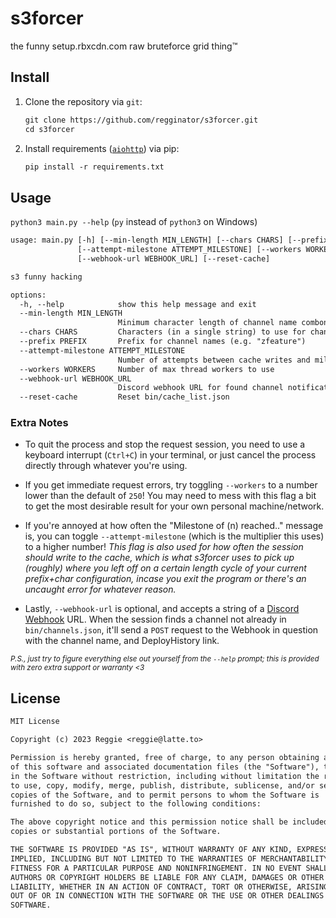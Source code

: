 # s3forcer

the funny setup.rbxcdn.com raw bruteforce grid thing:tm:

## Install

1. Clone the repository via `git`:

    ```txt
    git clone https://github.com/regginator/s3forcer.git
    cd s3forcer
    ```

2. Install requirements ([`aiohttp`](https://pypi.org/project/aiohttp/)) via pip:

    ```txt
    pip install -r requirements.txt
    ```

## Usage

`python3 main.py --help` (`py` instead of `python3` on Windows)

```txt
usage: main.py [-h] [--min-length MIN_LENGTH] [--chars CHARS] [--prefix PREFIX]
               [--attempt-milestone ATTEMPT_MILESTONE] [--workers WORKERS]
               [--webhook-url WEBHOOK_URL] [--reset-cache]

s3 funny hacking

options:
  -h, --help            show this help message and exit
  --min-length MIN_LENGTH
                        Minimum character length of channel name combonations to bruteforce
  --chars CHARS         Characters (in a single string) to use for channel name combonations
  --prefix PREFIX       Prefix for channel names (e.g. "zfeature")
  --attempt-milestone ATTEMPT_MILESTONE
                        Number of attempts between cache writes and milestone prints
  --workers WORKERS     Number of max thread workers to use
  --webhook-url WEBHOOK_URL
                        Discord webhook URL for found channel notifications
  --reset-cache         Reset bin/cache_list.json
```

### Extra Notes

* To quit the process and stop the request session, you need to use a keyboard interrupt (`Ctrl+C`) in your terminal, or just cancel the process directly through whatever you're using.

* If you get immediate request errors, try toggling `--workers` to a number lower than the default of `250`! You may need to mess with this flag a bit to get the most desirable result for your own personal machine/network.

* If you're annoyed at how often the "Milestone of (n) reached.." message is, you can toggle `--attempt-milestone` (which is the multiplier this uses) to a higher number! *This flag is also used for how often the session should write to the cache, which is what s3forcer uses to pick up (roughly) where you left off on a certain length cycle of your current prefix+char configuration, incase you exit the program or there's an uncaught error for whatever reason.*

* Lastly, `--webhook-url` is optional, and accepts a string of a [Discord Webhook](https://support.discord.com/hc/en-us/articles/228383668-Intro-to-Webhooks) URL. When the session finds a channel not already in `bin/channels.json`, it'll send a `POST` request to the Webhook in question with the channel name, and DeployHistory link.

<sup>

*P.S., just try to figure everything else out yourself from the `--help` prompt; this is provided with zero extra support or warranty <3*

</sup>

## License

```txt
MIT License

Copyright (c) 2023 Reggie <reggie@latte.to>

Permission is hereby granted, free of charge, to any person obtaining a copy
of this software and associated documentation files (the "Software"), to deal
in the Software without restriction, including without limitation the rights
to use, copy, modify, merge, publish, distribute, sublicense, and/or sell
copies of the Software, and to permit persons to whom the Software is
furnished to do so, subject to the following conditions:

The above copyright notice and this permission notice shall be included in all
copies or substantial portions of the Software.

THE SOFTWARE IS PROVIDED "AS IS", WITHOUT WARRANTY OF ANY KIND, EXPRESS OR
IMPLIED, INCLUDING BUT NOT LIMITED TO THE WARRANTIES OF MERCHANTABILITY,
FITNESS FOR A PARTICULAR PURPOSE AND NONINFRINGEMENT. IN NO EVENT SHALL THE
AUTHORS OR COPYRIGHT HOLDERS BE LIABLE FOR ANY CLAIM, DAMAGES OR OTHER
LIABILITY, WHETHER IN AN ACTION OF CONTRACT, TORT OR OTHERWISE, ARISING FROM,
OUT OF OR IN CONNECTION WITH THE SOFTWARE OR THE USE OR OTHER DEALINGS IN THE
SOFTWARE.
```
